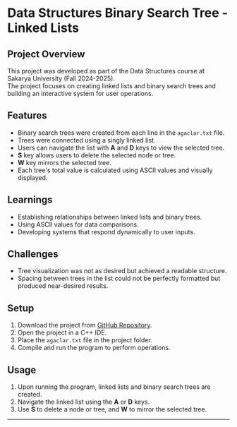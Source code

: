 # Data Structures Binary Search Tree - Linked Lists

## Project Overview
This project was developed as part of the Data Structures course at Sakarya University (Fall 2024-2025).  
The project focuses on creating linked lists and binary search trees and building an interactive system for user operations.

## Features
- Binary search trees were created from each line in the `agaclar.txt` file.
- Trees were connected using a singly linked list.
- Users can navigate the list with **A** and **D** keys to view the selected tree.
- **S** key allows users to delete the selected node or tree.
- **W** key mirrors the selected tree.
- Each tree's total value is calculated using ASCII values and visually displayed.

## Learnings
- Establishing relationships between linked lists and binary trees.
- Using ASCII values for data comparisons.
- Developing systems that respond dynamically to user inputs.

## Challenges
- Tree visualization was not as desired but achieved a readable structure.
- Spacing between trees in the list could not be perfectly formatted but produced near-desired results.

## Setup
1. Download the project from [GitHub Repository](https://github.com/bedirhancan/data-structure-bst).
2. Open the project in a C++ IDE.
3. Place the `agaclar.txt` file in the project folder.
4. Compile and run the program to perform operations.

## Usage
1. Upon running the program, linked lists and binary search trees are created.
2. Navigate the linked list using the **A** or **D** keys.
3. Use **S** to delete a node or tree, and **W** to mirror the selected tree.

---
